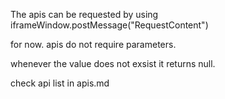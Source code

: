 The apis can be requested by using iframeWindow.postMessage("RequestContent")

for now. apis do not require parameters.

whenever the value does not exsist it returns null.

check api list in apis.md

